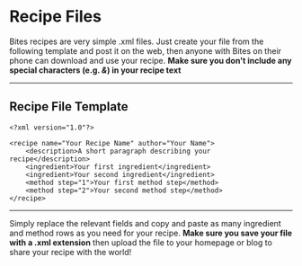 # Recipe Files #

Bites recipes are very simple .xml files.
Just create your file from the following template and post it on the web, then anyone with Bites on their phone can download and use your recipe. **Make sure you don't include any special characters (e.g. _&_) in your recipe text**


---

## Recipe File Template ##

```
<?xml version="1.0"?>

<recipe name="Your Recipe Name" author="Your Name">
	<description>A short paragraph describing your recipe</description>
	<ingredient>Your first ingredient</ingredient>
	<ingredient>Your second ingredient</ingredient>
	<method step="1">Your first method step</method>
	<method step="2">Your second method step</method>
</recipe>
```

---


Simply replace the relevant fields and copy and paste as many ingredient and method rows as you need for your recipe. **Make sure you save your file with a .xml extension** then upload the file to your homepage or blog to share your recipe with the world!